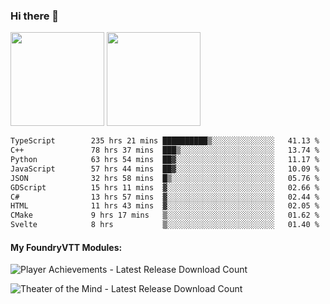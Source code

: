 ### Hi there 👋

<img height="150em" src="https://github-readme-stats.vercel.app/api?username=EddieDover&count_private=true&include_all_commits=true&show_icons=true&theme=dracula&hide_border=false&rank_icon=percentile"/>
<img height="150em" src="https://github-readme-stats.vercel.app/api/top-langs/?username=EddieDover&theme=dracula&hide_border=false&&layout=compact&langs_count=20" />

<!--START_SECTION:waka-->

```txt
TypeScript        235 hrs 21 mins ██████████▒░░░░░░░░░░░░░░   41.13 %
C++               78 hrs 37 mins  ███▒░░░░░░░░░░░░░░░░░░░░░   13.74 %
Python            63 hrs 54 mins  ██▓░░░░░░░░░░░░░░░░░░░░░░   11.17 %
JavaScript        57 hrs 44 mins  ██▓░░░░░░░░░░░░░░░░░░░░░░   10.09 %
JSON              32 hrs 58 mins  █▒░░░░░░░░░░░░░░░░░░░░░░░   05.76 %
GDScript          15 hrs 11 mins  ▓░░░░░░░░░░░░░░░░░░░░░░░░   02.66 %
C#                13 hrs 57 mins  ▓░░░░░░░░░░░░░░░░░░░░░░░░   02.44 %
HTML              11 hrs 43 mins  ▓░░░░░░░░░░░░░░░░░░░░░░░░   02.05 %
CMake             9 hrs 17 mins   ▒░░░░░░░░░░░░░░░░░░░░░░░░   01.62 %
Svelte            8 hrs           ▒░░░░░░░░░░░░░░░░░░░░░░░░   01.40 %
```

<!--END_SECTION:waka-->

#### My FoundryVTT Modules:

  ![Player Achievements - Latest Release Download Count](https://img.shields.io/badge/dynamic/json?label=Player%20Achievements%20-%20Downloads@latest&query=assets%5B1%5D.download_count&url=https%3A%2F%2Fapi.github.com%2Frepos%2FEddieDover%2Ffvtt-player-achievements%2Freleases%2Flatest)

  ![Theater of the Mind - Latest Release Download Count](https://img.shields.io/badge/dynamic/json?label=Theater%20Of%20The%20Mind%20-%20Downloads@latest&query=assets%5B1%5D.download_count&url=https%3A%2F%2Fapi.github.com%2Frepos%2FEddieDover%2Ftheater-of-the-mind%2Freleases%2Flatest)

<a rel="me" href="https://techhub.social/@EddieDover"></a>
